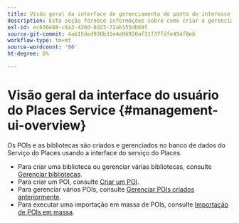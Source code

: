 ```yaml
---
title: Visão geral da interface de gerenciamento do ponto de interesse
description: Esta seção fornece informações sobre como criar e gerenciar bibliotecas e POIs por meio da interface do usuário do Places Service.
exl-id: ec636e08-c4a3-420d-8d23-72ab155db69f
source-git-commit: 4ab15ded930b31e4e06920af31f37fdfe45df8eb
workflow-type: tm+mt
source-wordcount: '86'
ht-degree: 0%

---
```


# Visão geral da interface do usuário do Places Service {#management-ui-overview}

Os POIs e as bibliotecas são criados e gerenciados no banco de dados do Serviço do Places usando a interface do serviço do Places.

* Para criar uma biblioteca ou gerenciar várias bibliotecas, consulte [Gerenciar bibliotecas](/help/poi-mgmt-ui/manage-libraries-in-the-places-ui.md).
* Para criar um POI, consulte [Criar um POI](/help/poi-mgmt-ui/create-a-poi-ui.md).
* Para gerenciar vários POIs, consulte [Gerenciar POIs criados anteriormente](/help/poi-mgmt-ui/managing-pois-in-the-places-ui.md).
* Para executar uma importação em massa de POIs, consulte [Importação de POIs em massa](/help/poi-mgmt-ui/bulk-upload-pois.md).
